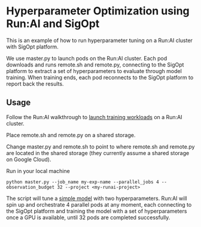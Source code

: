 # Hyperparameter Optimization using Run:AI and SigOpt

This is an example of how to run hyperparameter tuning on a Run:AI cluster with SigOpt platform. 

We use master.py to launch pods on the Run:AI cluster. Each pod downloads and runs remote.sh and remote.py, connecting to the SigOpt platform to extract a set of hyperparameters to evaluate through model training. When training ends, each pod reconnects to the SigOpt platform to report back the results. 

## Usage
Follow the Run:AI walkthrough to [launch training workloads](https://docs.run.ai/Researcher/Walkthroughs/walkthrough-train/) on a Run:AI cluster.

Place remote.sh and remote.py on a shared storage. 

Change master.py and remote.sh to point to where remote.sh and remote.py are located in the shared storage (they currently assume a shared storage on Google Cloud). 

Run in your local machine
```
python master.py --job_name my-exp-name --parallel_jobs 4 --observation_budget 32 --project <my-runai-project>
``` 
The script will tune a [simple model](https://github.com/sigopt/sigopt-python) with two hyperparameters. Run:AI will spin up and orchestrate 4 parallel pods at any moment, each connecting to the SigOpt platform and training the model with a set of hyperparameters once a GPU is available, until 32 pods are completed successfully. 